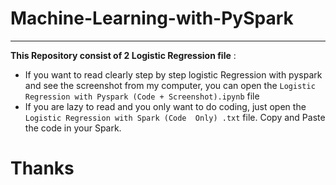 # Machine-Learning-with-PySpark
***
**This Repository consist of 2 Logistic Regression file** : 
* If you want to read clearly step by step logistic Regression with pyspark and see the screenshot from my computer, you can open the `Logistic Regression with Pyspark (Code + Screenshot).ipynb` file
* If you are lazy to read and you only want to do coding,  just open the `Logistic Regression with Spark (Code  Only) .txt` file. Copy and Paste the code in your Spark.
# Thanks
